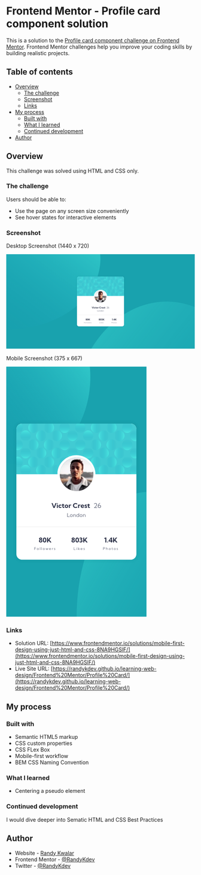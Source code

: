 # Frontend Mentor - Profile card component solution

This is a solution to the [Profile card component challenge on Frontend Mentor](https://www.frontendmentor.io/challenges/profile-card-component-cfArpWshJ). Frontend Mentor challenges help you improve your coding skills by building realistic projects. 

## Table of contents

- [Overview](#overview)
  - [The challenge](#the-challenge)
  - [Screenshot](#screenshot)
  - [Links](#links)
- [My process](#my-process)
  - [Built with](#built-with)
  - [What I learned](#what-i-learned)
  - [Continued development](#continued-development)
- [Author](#author)


## Overview

This challenge was solved using HTML and CSS only.

### The challenge

Users should be able to:

- Use the page on any screen size conveniently
- See hover states for interactive elements

### Screenshot

Desktop Screenshot (1440 x 720)

![Desktop Screenshot](./screenshots/screenshot-desktop.png)

Mobile Screenshot (375 x 667)

![Desktop Screenshot](./screenshots/screenshot-mobile.png)

### Links

- Solution URL: [https://www.frontendmentor.io/solutions/mobile-first-design-using-just-html-and-css-8NA9HGSlF/](https://www.frontendmentor.io/solutions/mobile-first-design-using-just-html-and-css-8NA9HGSlF/)
- Live Site URL: [https://randykdev.github.io/learning-web-design/Frontend%20Mentor/Profile%20Card/](https://randykdev.github.io/learning-web-design/Frontend%20Mentor/Profile%20Card/)

## My process

### Built with

- Semantic HTML5 markup
- CSS custom properties
- CSS FLex Box
- Mobile-first workflow
- BEM CSS Naming Convention

### What I learned

- Centering a pseudo element

### Continued development

I would dive deeper into Sematic HTML and CSS Best Practices

## Author

- Website - [Randy Kwalar](https://www.github.com/RandyKdev)
- Frontend Mentor - [@RandyKdev](https://www.frontendmentor.io/profile/RandyKdev)
- Twitter - [@RandyKdev](https://www.twitter.com/randykdev)

